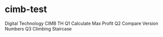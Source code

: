 # cimb-test
Digital Technology CIMB TH
Q1 Calculate Max Profit
Q2 Compare Version Numbers
Q3 Climbing Staircase
